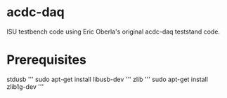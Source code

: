 # acdc-daq
ISU testbench code using Eric Oberla's original acdc-daq teststand code.

# Prerequisites
stdusb
'''
sudo apt-get install libusb-dev
'''
zlib
'''
sudo apt-get install zlib1g-dev
'''
